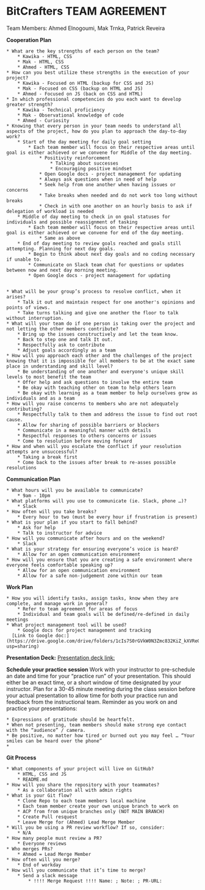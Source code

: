 # BitCrafters TEAM AGREEMENT #

Team Members: Ahmed Elnogoumi, Mak Trnka, Patrick Reveira


**Cooperation Plan**

    * What are the key strengths of each person on the team?
        * Kawika - HTML, CSS 
        * Mak - HTML, CSS
        * Ahmed - HTML, CSS
    * How can you best utilize these strengths in the execution of your project?
        * Kawika - Focused on HTML (backup for CSS and JS)
        * Mak - Focused on CSS (backup on HTML and JS)
        * Ahmed - Focused on JS (back on CSS and HTML)
    * In which professional competencies do you each want to develop greater strength?
        * Kawika - Technical proficiency
        * Mak - Observational knowledge of code
        * Ahmed - Curiosity
    * Knowing that every person in your team needs to understand all aspects of the project, how do you plan to approach the day-to-day work?
        * Start of the day meeting for daily goal setting
            * Each team member will focus on their respective areas until goal is either achieved or we convene for Middle of the day meeting.
                * Positivity reinforcement 
                    * Talking about successes
                    * Encouraging positive mindset
                * Open Google docs - project management for updating
                * Always ask questions when in need of help
                * Seek help from one another when having issues or concerns
                * Take breaks when needed and do not work too long without breaks
                * Check in with one another on an hourly basis to ask if delegation of workload is needed
        * Middle of day meeting to check in on goal statuses for individuals and possible reassignment of tasking
            * Each team member will focus on their respective areas until goal is either achieved or we convene for end of the day meeting.
                * Same as above
        * End of day meeting to review goals reached and goals still attempting. Planning for next day goals.
            * Begin to think about next day goals and no coding necessary if unable to.
            * Communicate on Slack team chat for questions or updates between now and next day morning meeting.
            * Open Google docs - project management for updating


    * What will be your group’s process to resolve conflict, when it arises?
        * Talk it out and maintain respect for one another's opinions and points of views.
        * Take turns talking and give one another the floor to talk without interruption.
    * What will your team do if one person is taking over the project and not letting the other members contribute?
        * Bring up the issues constructively and let the team know.
        * Back to step one and talk It out.
        * Respectfully ask to contribute
        * Adjust goals accordingly as a team
    * How will you approach each other and the challenges of the project knowing that it is impossible for all members to be at the exact same place in understanding and skill level?
        * Be understanding of one another and everyone's unique skill levels to most benefit the team
        * Offer help and ask questions to involve the entire team
        * Be okay with teaching other on team to help others learn
        * Be okay with learning as a team member to help ourselves grow as individuals and as a team
    * How will you raise concerns to members who are not adequately contributing?
        * Respectfully talk to them and address the issue to find out root cause.
        * Allow for sharing of possible barriers or blockers
        * Communicate in a meaningful manner with details
        * Respectful responses to others concerns or issues
        * Come to resolution before moving forward
    * How and when will you escalate the conflict if your resolution attempts are unsuccessful?
        * Taking a break first
        * Come back to the issues after break to re-asses possible resolutions



**Communication Plan**

    * What hours will you be available to communicate?
        * 9am - 10pm
    * What platforms will you use to communicate (ie. Slack, phone …)?
        * Slack
    * How often will you take breaks?
        * Every hour to two (must be every hour if frustration is present)
    * What is your plan if you start to fall behind?
        * Ask for help 
        * Talk to instructor for advice
    * How will you communicate after hours and on the weekend?
        * Slack
    * What is your strategy for ensuring everyone’s voice is heard?
        * Allow for an open communication environment
    * How will you ensure that you are creating a safe environment where everyone feels comfortable speaking up?
        * Allow for an open communication environment
        * Allow for a safe non-judgement zone within our team



**Work Plan**

    * How you will identify tasks, assign tasks, know when they are complete, and manage work in general?
        * Refer to team agreement for areas of focus
        * Individual and team goals will be defined/re-defined in daily meetings
    * What project management tool will be used?
        * Google docs for project management and tracking
      [Link to Google doc:](https://drive.google.com/drive/folders/1cIs7S0rGVkW0N3Zmc832KiZ_kXVReQe0?usp=sharing)



**Presentation Deck:**
[Presentation deck link:](https://docs.google.com/presentation/d/1FNuxDPZG4YNJVbc7NkoFCJuSdapagOhJpclFMnEX57U/edit#slide=id.g2accd1c413_3_31)

**Schedule your practice session**
Work with your instructor to pre-schedule an date and time for your “practice run” of your presentation. This should either be an exact time, or a short window of time designated by your instructor. Plan for a 30-45 minute meeting during the class session before your actual presentation to allow time for both your practice run and feedback from the instructional team.
Reminder as you work on and practice your presentations:

    * Expressions of gratitude should be heartfelt.
    * When not presenting, team members should make strong eye contact with the “audience” / camera.
    * Be positive, no matter how tired or burned out you may feel … “Your smiles can be heard over the phone”
    * 

**Git Process**

    * What components of your project will live on GitHub?
        * HTML, CSS and JS
        * README.md
    * How will you share the repository with your teammates?
        * As a collaboration all with admin rights
    * What is your Git flow?
        * Clone Repo to each team members local machine
        * Each team member create your own unique branch to work on
        * ACP from from unique branches only (NOT MAIN BRANCH)
        * Create Pull resquest
        * Leave Merge for (Ahmed) Lead Merge Member
    * Will you be using a PR review workflow? If so, consider:
        * N/A
    * How many people must review a PR?
        * Everyone reviews
    * Who merges PRs?
        * Ahmed = Lead Merge Member
    * How often will you merge?
        * End of workday
    * How will you communicate that it’s time to merge?
        * Send a slack message
            * !!!! Merge Request !!!! Name: ; Note: ; PR-URL:

